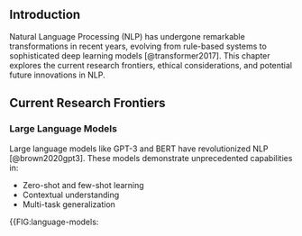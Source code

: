 ## Introduction

Natural Language Processing (NLP) has undergone remarkable transformations in recent years, evolving from rule-based systems to sophisticated deep learning models [@transformer2017]. This chapter explores the current research frontiers, ethical considerations, and potential future innovations in NLP.

## Current Research Frontiers

### Large Language Models
Large language models like GPT-3 and BERT have revolutionized NLP [@brown2020gpt3]. These models demonstrate unprecedented capabilities in:

- Zero-shot and few-shot learning
- Contextual understanding
- Multi-task generalization

{{FIG:language-models: